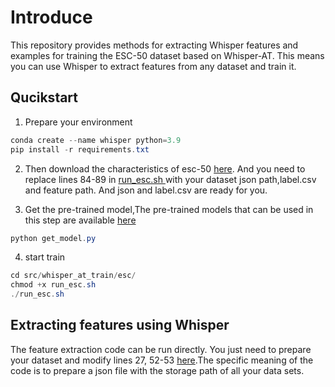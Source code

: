 # Introduce

This repository provides methods for extracting Whisper features and examples for training the ESC-50 dataset based on Whisper-AT. This means you can use Whisper to extract features from any dataset and train it.

## Qucikstart

1. Prepare your environment

```java
conda create --name whisper python=3.9
pip install -r requirements.txt 
```

2. Then download the characteristics of esc-50 [here](https://www.dropbox.com/s/hmmdopfjlq3o3vs/esc_feat.zip?dl=1). And you need to replace lines 84-89 in [run_esc.sh ](https://github.com/LithiumZhou/EfficentWhisper/blob/main/src/whisper_at_train/esc-50/run_esc.sh)with your dataset json path,label.csv and feature path. And json and label.csv are ready for you.

3. Get the pre-trained model,The pre-trained models that can be used in this step are available [here](https://github.com/LithiumZhou/EfficentWhisper/tree/main/pretrained_models)

```java
python get_model.py
```

4. start train 

```java
cd src/whisper_at_train/esc/
chmod +x run_esc.sh
./run_esc.sh
```

## Extracting features using Whisper

The feature extraction code can be run directly. You just need to prepare your dataset and modify lines 27, 52-53 [here](https://github.com/LithiumZhou/EfficentWhisper/blob/main/src/whisper_at_train/intermediate_feat_extract/extract_esc_whisper.py).The specific meaning of the code is to prepare a json file with the storage path of all your data sets.

